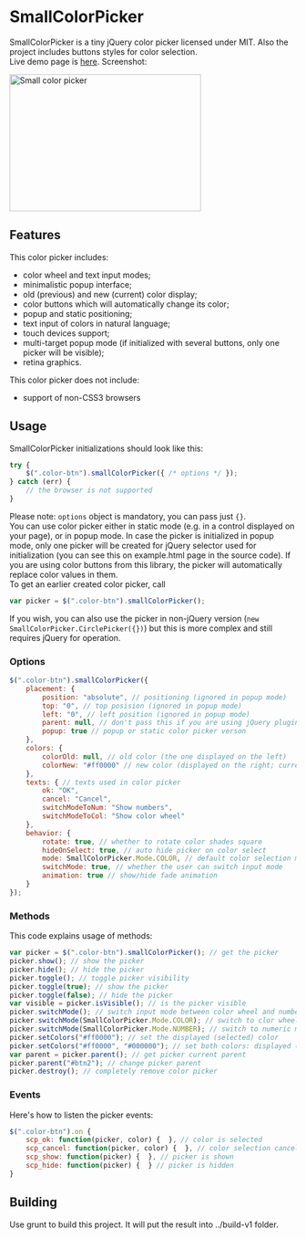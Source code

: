 # SmallColorPicker

SmallColorPicker is a tiny jQuery color picker licensed under MIT. Also the project includes buttons styles for color selection.  
Live demo page is [here](http://antelle.github.io/small-color-picker/). Screenshot:  
  
<img src="http://antelle.github.io/small-color-picker/img/screenshot.png" alt="Small color picker" width="336px" height="240px" />

## Features
This color picker includes:  

* color wheel and text input modes;
* minimalistic popup interface;
* old (previous) and new (current) color display;
* color buttons which will automatically change its color;
* popup and static positioning;
* text input of colors in natural language;
* touch devices support;
* multi-target popup mode (if initialized with several buttons, only one picker will be visible);
* retina graphics.

This color picker does not include:

* support of non-CSS3 browsers


## Usage

SmallColorPicker initializations should look like this:  
```javascript
try {
    $(".color-btn").smallColorPicker({ /* options */ });
} catch (err) {
    // the browser is not supported
}
```   
Please note: `options` object is mandatory, you can pass just `{}`.  
You can use color picker either in static mode (e.g. in a control displayed on your page), or in popup mode. In case the picker is initialized in popup mode, only one picker will be created for jQuery selector used for initialization (you can see this on example.html page in the source code). If you are using color buttons from this library, the picker will automatically replace color values in them.  
To get an earlier created color picker, call  
```javascript
var picker = $(".color-btn").smallColorPicker();  
```  
If you wish, you can also use the picker in non-jQuery version (`new SmallColorPicker.CirclePicker({})`) but this is more complex and still requires jQuery for operation.  

### Options
```javascript
$(".color-btn").smallColorPicker({
    placement: {
        position: "absolute", // positioning (ignored in popup mode)
        top: "0", // top posision (ignored in popup mode)
        left: "0", // left position (ignored in popup mode)
        parent: null, // don't pass this if you are using jQuery plugin version
        popup: true // popup or static color picker verson
    },
    colors: {
        colorOld: null, // old color (the one displayed on the left)
        colorNew: "#ff0000" // new color (displayed on the right; currently selected color)
    },
    texts: { // texts used in color picker
        ok: "OK",
        cancel: "Cancel",
        switchModeToNum: "Show numbers",
        switchModeToCol: "Show color wheel"
    },
    behavior: {
        rotate: true, // whether to rotate color shades square
        hideOnSelect: true, // auto hide picker on color select
        mode: SmallColorPicker.Mode.COLOR, // default color selection mode 
        switchMode: true, // whether the user can switch input mode
        animation: true // show/hide fade animation 
    }
});
```
### Methods
This code explains usage of methods:  
```javascript
var picker = $(".color-btn").smallColorPicker(); // get the picker
picker.show(); // show the picker
picker.hide(); // hide the picker
picker.toggle(); // toggle picker visibility
picker.toggle(true); // show the picker
picker.toggle(false); // hide the picker
var visible = picker.isVisible(); // is the picker visible
picker.switchMode(); // switch input mode between color wheel and numberic
picker.switchMode(SmallColorPicker.Mode.COLOR); // switch to clor wheel mode
picker.switchMode(SmallColorPicker.Mode.NUMBER); // switch to numeric mode
picker.setColors("#ff0000"); // set the displayed (selected) color
picker.setColors("#ff0000", "#000000"); // set both colors: displayed (selected) and old (previously selected)
var parent = picker.parent(); // get picker current parent
picker.parent("#btn2"); // change picker parent
picker.destroy(); // completely remove color picker 
```

### Events
Here's how to listen the picker events:
```javascript
$(".color-btn").on {
    scp_ok: function(picker, color) {  }, // color is selected
    scp_cancel: function(picker, color) {  }, // color selection cancelled
    scp_show: function(picker) {  }, // picker is shown
    scp_hide: function(picker) {  } // picker is hidden
}
```

## Building

Use grunt to build this project. It will put the result into ../build-v1 folder. 
